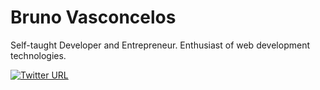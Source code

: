 # Bruno Vasconcelos

Self-taught Developer and Entrepreneur. Enthusiast of web development technologies.

[![Twitter URL](https://img.shields.io/twitter/url/https/twitter.com/bukotsunikki.svg?style=social&label=Follow%20%40domvcelos)](https://twitter.com/domvcelos)

